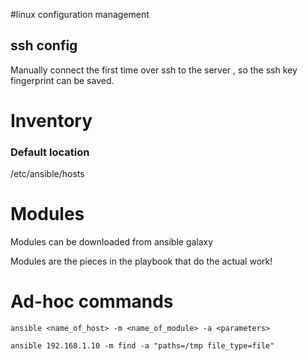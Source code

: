 #linux 
configuration management
## ssh config

Manually connect the first time over ssh to the server , so the ssh key fingerprint can be saved.

# Inventory

### Default location
/etc/ansible/hosts

# Modules
Modules can be downloaded from ansible galaxy

Modules are the pieces in the playbook that do the actual work!

# Ad-hoc commands
```
ansible <name_of_host> -m <name_of_module> -a <parameters>

ansible 192.168.1.10 -m find -a "paths=/tmp file_type=file"
```